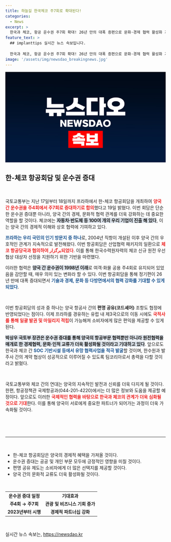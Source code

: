 ```yaml
---
title: 하늘길 한국체코 주7회로 확대된다!
categories:
  - News
excerpt: >
  한국과 체코, 항공 운수권 주7회 확대! 26년 만의 대폭 증편으로 문화·경제 협력 활성화 기대. 당신의 유럽 여행이 더 가까워집니다. ⏰✈️
feature_text: >
  ## implanttips 실시간 뉴스 속보입니다.

  한국과 체코, 항공 운수권 주7회 확대! 26년 만의 대폭 증편으로 문화·경제 협력 활성화 기대. 당신의 유럽 여행이 더 가까워집니다. ⏰✈️
image: '/assets/img/newsdao_breakingnews.jpg'
---
```


<p><img src="/assets/img/newsdao_breakingnews.jpg" alt="implanttips 속보" /></p>

<h2 data-ke-size="size26">한-체코 항공회담 및 운수권 증대</h2>

<p data-ke-size="size16">&nbsp;</p>

<p>국토교통부는 지난 17일부터 18일까지 프라하에서 한-체코 항공회담을 개최하여 <b><span style="color: #ee2323;">양국 간 운수권을 주4회에서 주7회로 증대하기로 합의</span></b>했다고 19일 밝혔다. 이번 회담은 단순한 운수권 증대뿐 아니라, 양국 간의 경제, 문화적 협력 관계를 더욱 강화하는 데 중요한 역할을 할 것이다. 체코에는 <b><span style="background-color: #21538527;">자동차·반도체 등 100여 개의 우리 기업이 진출 해 있다</span></b>, 이는 양국 간의 경제적 이해와 상호 협력에 기여하고 있다. </p>

<p><b><span style="color: #1a5490;">프라하는 우리 국민의 인기 방문지 중 하나</span></b>로, 2004년 직항이 개설된 이후 양국 간의 우호적인 관계가 지속적으로 발전해왔다. 이번 항공회담은 산업협력 패키지의 일환으로 <b><span style="color: #ee2323;">체코 항공당국과 협의하여 برگزار되었다</span></b>. 이를 통해 한국수력원자력의 체코 신규 원전 우선 협상 대상자 선정을 지원하기 위한 기반을 마련했다. </p>

<p>이러한 협력은 <b><span style="background-color: #21538527;">양국 간 운수권이 1998년 이래</span></b>로 여객·화물 공용 주4회로 유지되어 있었음을 감안할 때, 매우 의미 있는 변화라 할 수 있다. 이번 항공회담을 통해 정기편이 26년 만에 대폭 증대되면서 <b><span style="color: #1a5490;">기술과 경제, 문화 등 다방면에서의 협력 강화를 기대할 수 있게 되었다</span></b>.</p>

<p data-ke-size="size16">&nbsp;</p>

<p>이번 항공회담의 성과 중 하나는 양국 항공사 간의 <b>편명 공유(코드셰어)</b> 조항도 협정에 반영되었다는 점이다. 이제 프라하를 경유하는 유럽 내 제3국으로의 이동 시에도 <b><span style="color: #ee2323;">국적사를 통해 일괄 발권 및 마일리지 적립</span></b>이 가능해져 소비자에게 많은 편익을 제공할 수 있게 된다. </p>

<p><b><span style="background-color: #21538527;">박상우 국토부 장관은 운수권 증대를 통해 양국의 항공부문 협력뿐만 아니라 원전협력을 매개로 한 경제협력, 문화·인적 교류가 더욱 활성화될 것이라고 기대하고 있다</span></b>. 앞으로도 한국과 체코 간 <b><span style="color: #1a5490;">SOC 기반시설 등에서 유망 협력사업을 적극 발굴</span></b>할 것이며, 한수원과 발주사 간의 계약 협상이 성공적으로 이루어질 수 있도록 팀코리아로서 총력을 다할 것이라고 밝혔다. </p>

<p data-ke-size="size16">&nbsp;</p>

<p>국토교통부와 체코 간의 연대는 양국의 지속적인 발전과 신뢰를 더욱 다지게 될 것이다. 한편, 항공정책관 국제항공과(044-201-4220)에서는 더 많은 정보와 도움을 제공할 예정이다. 앞으로도 이러한 <b><span style="color: #ee2323;">국제적인 협력을 바탕으로 한국과 체코의 관계가 더욱 심화될 것으로 기대</span></b>한다. 이를 통해 양국이 서로에게 중요한 파트너가 되어가는 과정이 더욱 가속화될 것이다. </p>

<p data-ke-size="size16">&nbsp;</p>

<p><br/>
<hr/>
<br/></p>

<ul>
    <li>한-체코 항공회담은 양국의 경제적 혜택을 가져올 것이다.</li>
    <li>운수권 증대는 공공 및 개인 부문 모두에 긍정적인 영향을 미칠 것이다.</li>
    <li>편명 공유 제도는 소비자에게 더 많은 선택지를 제공할 것이다.</li>
    <li>양국 간의 문화적 교류도 더욱 활성화될 것이다.</li>
</ul>

<p data-ke-size="size16">&nbsp;</p>

<table style="width: 100%;">
    <tr>
        <td style="text-align: center; height: 17px;"><b>운수권 증대 일정</b></td>
        <td style="text-align: center; height: 17px;"><b>기대효과</b></td>
    </tr>
    <tr>
        <td style="text-align: center; height: 17px;"><b>주4회 → 주7회</b></td>
        <td style="text-align: center; height: 17px;"><b>관광 및 비즈니스 기회 증가</b></td>
    </tr>
    <tr>
        <td style="text-align: center; height: 17px;"><b>2023년부터 시행</b></td>
        <td style="text-align: center; height: 17px;"><b>경제적 파트너십 강화</b></td>
    </tr>
</table>

<p data-ke-size="size16">&nbsp;</p>
실시간 뉴스 속보는, <a href="https://newsdao.kr" rel="dofollow">https://newsdao.kr</a>


